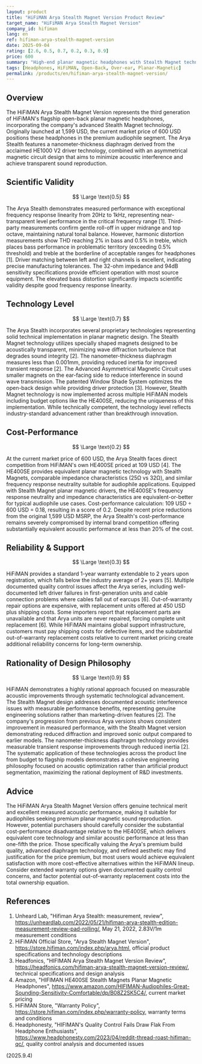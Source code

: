 ```yaml
---
layout: product
title: "HiFiMAN Arya Stealth Magnet Version Product Review"
target_name: "HiFiMAN Arya Stealth Magnet Version"
company_id: hifiman
lang: en
ref: hifiman-arya-stealth-magnet-version
date: 2025-09-04
rating: [2.6, 0.5, 0.7, 0.2, 0.3, 0.9]
price: 600
summary: "High-end planar magnetic headphones with Stealth Magnet technology and good frequency response, but limited by bass distortion, poor cost-performance, and reliability concerns"
tags: [Headphones, HiFiMAN, Open-Back, Over-ear, Planar-Magnetic]
permalink: /products/en/hifiman-arya-stealth-magnet-version/
---
```

## Overview

The HiFiMAN Arya Stealth Magnet Version represents the third generation of HiFiMAN's flagship open-back planar magnetic headphones, incorporating the company's advanced Stealth Magnet technology. Originally launched at 1,599 USD, the current market price of 600 USD positions these headphones in the premium audiophile segment. The Arya Stealth features a nanometer-thickness diaphragm derived from the acclaimed HE1000 V2 driver technology, combined with an asymmetrical magnetic circuit design that aims to minimize acoustic interference and achieve transparent sound reproduction.

## Scientific Validity

$$ \Large \text{0.5} $$

The Arya Stealth demonstrates measured performance with exceptional frequency response linearity from 20Hz to 1kHz, representing near-transparent level performance in the critical frequency range [1]. Third-party measurements confirm gentle roll-off in upper midrange and top octave, maintaining natural tonal balance. However, harmonic distortion measurements show THD reaching 2% in bass and 0.5% in treble, which places bass performance in problematic territory (exceeding 0.5% threshold) and treble at the borderline of acceptable ranges for headphones [1]. Driver matching between left and right channels is excellent, indicating precise manufacturing tolerances. The 32-ohm impedance and 94dB sensitivity specifications provide efficient operation with most source equipment. The elevated bass distortion significantly impacts scientific validity despite good frequency response linearity.

## Technology Level

$$ \Large \text{0.7} $$

The Arya Stealth incorporates several proprietary technologies representing solid technical implementation in planar magnetic design. The Stealth Magnet technology utilizes specially shaped magnets designed to be acoustically transparent, minimizing wave diffraction turbulence that degrades sound integrity [2]. The nanometer-thickness diaphragm measures less than 0.001mm, providing reduced inertia for improved transient response [2]. The Advanced Asymmetrical Magnetic Circuit uses smaller magnets on the ear-facing side to reduce interference in sound wave transmission. The patented Window Shade System optimizes the open-back design while providing driver protection [3]. However, Stealth Magnet technology is now implemented across multiple HiFiMAN models including budget options like the HE400SE, reducing the uniqueness of this implementation. While technically competent, the technology level reflects industry-standard advancement rather than breakthrough innovation.

## Cost-Performance

$$ \Large \text{0.2} $$

At the current market price of 600 USD, the Arya Stealth faces direct competition from HiFiMAN's own HE400SE priced at 109 USD [4]. The HE400SE provides equivalent planar magnetic technology with Stealth Magnets, comparable impedance characteristics (25Ω vs 32Ω), and similar frequency response neutrality suitable for audiophile applications. Equipped with Stealth Magnet planar magnetic drivers, the HE400SE's frequency response neutrality and impedance characteristics are equivalent-or-better for typical audiophile use cases. Cost-performance calculation: 109 USD ÷ 600 USD = 0.18, resulting in a score of 0.2. Despite recent price reductions from the original 1,599 USD MSRP, the Arya Stealth's cost-performance remains severely compromised by internal brand competition offering substantially equivalent acoustic performance at less than 20% of the cost.

## Reliability & Support

$$ \Large \text{0.3} $$

HiFiMAN provides a standard 1-year warranty extendable to 2 years upon registration, which falls below the industry average of 2+ years [5]. Multiple documented quality control issues affect the Arya series, including well-documented left driver failures in first-generation units and cable connection problems where cables fall out of earcups [6]. Out-of-warranty repair options are expensive, with replacement units offered at 450 USD plus shipping costs. Some importers report that replacement parts are unavailable and that Arya units are never repaired, forcing complete unit replacement [6]. While HiFiMAN maintains global support infrastructure, customers must pay shipping costs for defective items, and the substantial out-of-warranty replacement costs relative to current market pricing create additional reliability concerns for long-term ownership.

## Rationality of Design Philosophy

$$ \Large \text{0.9} $$

HiFiMAN demonstrates a highly rational approach focused on measurable acoustic improvements through systematic technological advancement. The Stealth Magnet design addresses documented acoustic interference issues with measurable performance benefits, representing genuine engineering solutions rather than marketing-driven features [2]. The company's progression from previous Arya versions shows consistent improvement in measured performance, with the Stealth Magnet version demonstrating reduced diffraction and improved sonic output compared to earlier models. The nanometer-thickness diaphragm technology provides measurable transient response improvements through reduced inertia [2]. The systematic application of these technologies across the product line from budget to flagship models demonstrates a cohesive engineering philosophy focused on acoustic optimization rather than artificial product segmentation, maximizing the rational deployment of R&D investments.

## Advice

The HiFiMAN Arya Stealth Magnet Version offers genuine technical merit and excellent measured acoustic performance, making it suitable for audiophiles seeking premium planar magnetic sound reproduction. However, potential purchasers should carefully consider the substantial cost-performance disadvantage relative to the HE400SE, which delivers equivalent core technology and similar acoustic performance at less than one-fifth the price. Those specifically valuing the Arya's premium build quality, advanced diaphragm technology, and refined aesthetic may find justification for the price premium, but most users would achieve equivalent satisfaction with more cost-effective alternatives within the HiFiMAN lineup. Consider extended warranty options given documented quality control concerns, and factor potential out-of-warranty replacement costs into the total ownership equation.

## References

1. Unheard Lab, "Hifiman Arya Stealth: measurement, review", https://unheardlab.com/2022/05/21/hifiman-arya-stealth-edition-measurement-review-pad-rolling/, May 21, 2022, 2.83V/1m measurement conditions
2. HiFiMAN Official Store, "Arya Stealth Magnet Version", https://store.hifiman.com/index.php/arya.html, official product specifications and technology descriptions
3. Headfonics, "HIFIMAN Arya Stealth Magnet Version Review", https://headfonics.com/hifiman-arya-stealth-magnet-version-review/, technical specifications and design analysis
4. Amazon, "HIFIMAN HE400SE Stealth Magnets Planar Magnetic Headphones", https://www.amazon.com/HIFIMAN-Audiophiles-Great-Sounding-Sensitivity-Comfortable/dp/B08Z2SK5C4/, current market pricing
5. HiFiMAN Store, "Warranty Policy", https://store.hifiman.com/index.php/warranty-policy, warranty terms and conditions
6. Headphonesty, "HIFIMAN's Quality Control Fails Draw Flak From Headphone Enthusiasts", https://www.headphonesty.com/2023/04/reddit-thread-roast-hifiman-qc/, quality control analysis and documented issues

(2025.9.4)